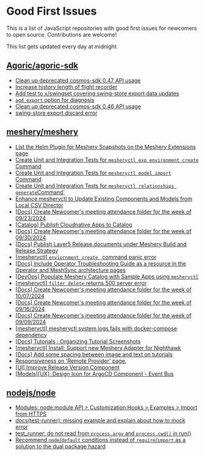 # Good First Issues

This is a list of JavaScript repositories with good first issues for newcomers to open source. Contributions are welcome!

This list gets updated every day at midnight.

## [Agoric/agoric-sdk](https://github.com/Agoric/agoric-sdk)

- [Clean up deprecated cosmos-sdk 0.47 API usage](https://github.com/Agoric/agoric-sdk/issues/8804)
- [Increase history length of flight recorder ](https://github.com/Agoric/agoric-sdk/issues/8425)
- [Add test to x/swingset covering swing-store export data updates](https://github.com/Agoric/agoric-sdk/issues/8338)
- [`agd export` option for diagnosis](https://github.com/Agoric/agoric-sdk/issues/8420)
- [Clean up deprecated cosmos-sdk 0.46 API usage](https://github.com/Agoric/agoric-sdk/issues/8803)
- [swing-store export discard error](https://github.com/Agoric/agoric-sdk/issues/8716)

## [meshery/meshery](https://github.com/meshery/meshery)

- [List the Helm Plugin for Meshery Snapshots on the Meshery Extensions page](https://github.com/meshery/meshery/issues/11866)
- [Create Unit and Integration Tests for `mesheryctl exp environment create` Command](https://github.com/meshery/meshery/issues/12138)
- [Create Unit and Integration Tests for `mesheryctl model import` Command](https://github.com/meshery/meshery/issues/12137)
- [Create Unit and Integration Tests for `mesheryctl relationships generate`Command`](https://github.com/meshery/meshery/issues/12135)
- [Enhance mesheryctl to Update Existing Components and Models from Local CSV Director](https://github.com/meshery/meshery/issues/12134)
- [[Docs] Create Newcomer's meeting attendance folder for the week of 09/23/2024](https://github.com/meshery/meshery/issues/12104)
- [[Catalog] Publish Cloudnative Apps to Catalog](https://github.com/meshery/meshery/issues/12111)
- [[Docs] Create Newcomer's meeting attendance folder for the week of 09/30/2024](https://github.com/meshery/meshery/issues/12011)
- [[Docs] Publish Layer5 Release documents under Meshery Build and Release Strategy](https://github.com/meshery/meshery/issues/12021)
- [[mesheryctl] `enviornment create ` command panic error](https://github.com/meshery/meshery/issues/11314)
- [[Docs] Include Operator Troubleshooting Guide as a resource in the Operator and MeshSync architecture pages](https://github.com/meshery/meshery/issues/11430)
- [[DevOps] Populate Meshery Catalog with Sample Apps using `mesheryctl`](https://github.com/meshery/meshery/issues/10458)
- [[mesheryctl] `filter delete` returns 500 server error](https://github.com/meshery/meshery/issues/11318)
- [[Docs] Create Newcomer's meeting attendance folder for the week of 10/07/2024](https://github.com/meshery/meshery/issues/12012)
- [[Docs] Create Newcomer's meeting attendance folder for the week of 09/16/2024](https://github.com/meshery/meshery/issues/12009)
- [[Docs] Create Newcomer's meeting attendance folder for the week of 09/09/2024](https://github.com/meshery/meshery/issues/11929)
- [[mesheryctl] mesheryctl system logs fails with docker-compose dependency](https://github.com/meshery/meshery/issues/10777)
- [[Docs] Tutorials : Organizing Tutorial Screenshots](https://github.com/meshery/meshery/issues/11805)
- [[mesheryctl] Install: Support new Meshery Adapter for Nighthawk](https://github.com/meshery/meshery/issues/10371)
- [[Docs] Add some spacing between image and text on tutorials](https://github.com/meshery/meshery/issues/11783)
- [Responsiveness on 'Remote Provider' page.](https://github.com/meshery/meshery/issues/10743)
- [[UI] Improve Release Version Component](https://github.com/meshery/meshery/issues/9569)
- [[Models][UX]: Design Icon for ArgoCD Component - Event Bus](https://github.com/meshery/meshery/issues/10297)

## [nodejs/node](https://github.com/nodejs/node)

- [Modules: node:module API > Customization Hooks > Examples > Import from HTTPS](https://github.com/nodejs/node/issues/55091)
- [docs(test-runner): missing example and explain about how to mock error](https://github.com/nodejs/node/issues/52357)
- [test_runner: do not read from `process.argv` and `process.cwd()` in run()](https://github.com/nodejs/node/issues/53867)
- [Recommend `node`/`default` conditions instead of `require`/`import` as a solution to the dual package hazard](https://github.com/nodejs/node/issues/52174)

